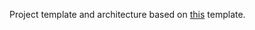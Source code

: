 Project template and architecture based on [this](https://github.com/TheCherno/ProjectTemplate/tree/master) template.